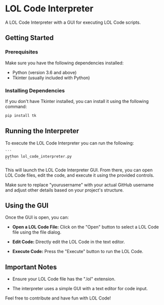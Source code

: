 # LOL Code Interpreter

A LOL Code Interpreter with a GUI for executing LOL Code scripts.

## Getting Started

### Prerequisites

Make sure you have the following dependencies installed:

- Python (version 3.6 and above)
- Tkinter (usually included with Python)

### Installing Dependencies

If you don't have Tkinter installed, you can install it using the following command:

```bash
pip install tk
```

## Running the Interpreter

To execute the LOL Code Interpreter you can run the following: 

    ```
    python lol_code_interpreter.py
    ```

This will launch the LOL Code Interpreter GUI. From there, you can open LOL Code files, edit the code, and execute it using the provided controls.

Make sure to replace "yourusername" with your actual GitHub username and adjust other details based on your project's structure.

## Using the GUI

Once the GUI is open, you can:

- **Open a LOL Code File:** Click on the "Open" button to select a LOL Code file using the file dialog.

- **Edit Code:** Directly edit the LOL Code in the text editor.

- **Execute Code:** Press the "Execute" button to run the LOL Code.

## Important Notes

- Ensure your LOL Code file has the ".lol" extension.

- The interpreter uses a simple GUI with a text editor for code input.

Feel free to contribute and have fun with LOL Code!
